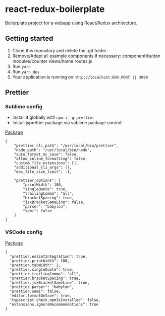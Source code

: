 # react-redux-boilerplate
Boilerplate project for a webapp using React/Redux architecture.


## Getting started

1. Clone this repository and delete the .git folder
1. Remove/Adapt all example components if necessary:
   component/button
   modules/counter
   views/home
   routes.js
1. Run `yarn`
1. Run `yarn dev`
1. Your application is running on `http://localhost:ENV.PORT || 3000`


## Prettier

### Sublime config
- Install it globally with `npm i -g prettier`
- Install jsprettier package via sublime package control

[Package](https://packagecontrol.io/packages/JsPrettier)

```
{
    "prettier_cli_path": "/usr/local/bin/prettier",
    "node_path": "/usr/local/bin/node",
    "auto_format_on_save": false,
    "allow_inline_formatting": false,
    "custom_file_extensions": [],
    "additional_cli_args": {},
    "max_file_size_limit": -1,

    "prettier_options": {
        "printWidth": 100,
        "singleQuote": true,
        "trailingComma": "all",
        "bracketSpacing": true,
        "jsxBracketSameLine": false,
        "parser": "babylon",
        "semi": false
    }
}

```

### VSCode config
[Package](https://marketplace.visualstudio.com/items?itemName=esbenp.prettier-vscode)
```
{
  "prettier.eslintIntegration": true,
  "prettier.printWidth": 100,
  "prettier.tabWidth": 2,
  "prettier.singleQuote": true,
  "prettier.trailingComma": "all",
  "prettier.bracketSpacing": true,
  "prettier.jsxBracketSameLine": true,
  "prettier.parser": "babylon",
  "prettier.semi": false,
  "editor.formatOnSave": true,
  "typescript.check.npmIsInstalled": false,
  "extensions.ignoreRecommendations": true
}

```

